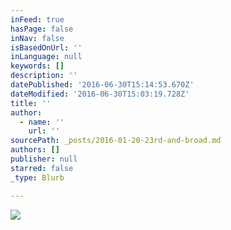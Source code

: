 ```yaml
---
inFeed: true
hasPage: false
inNav: false
isBasedOnUrl: ''
inLanguage: null
keywords: []
description: ''
datePublished: '2016-06-30T15:14:53.670Z'
dateModified: '2016-06-30T15:03:19.728Z'
title: ''
author:
  - name: ''
    url: ''
sourcePath: _posts/2016-01-20-23rd-and-broad.md
authors: []
publisher: null
starred: false
_type: Blurb

---
```

![](https://the-grid-user-content.s3-us-west-2.amazonaws.com/57e33a1f-66e6-4a90-a557-cecc5a97a232.jpg)